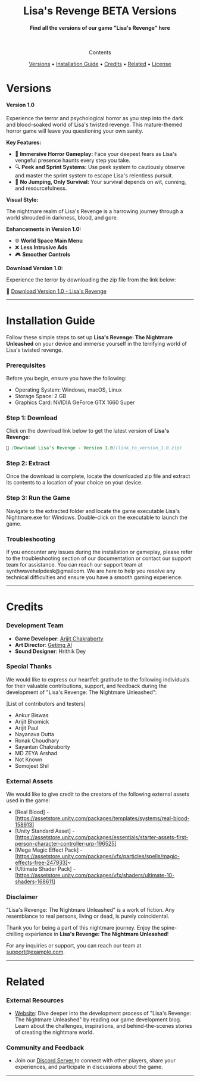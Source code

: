<h1 align="center">
Lisa's Revenge BETA Versions 
</h1>
<h4 align= "center"> Find all the versions of our game "Lisa's Revenge"  here</h4>
<br>
<p align= "center">Contents </p>
<p align="center">
  <a href="#versions">Versions</a> •
  <a href="#installation-guide">Installation Guide</a> •
  <a href="#credits">Credits</a> •
  <a href="#related">Related</a> •
  <a href="#license">License</a>
</p>

# Versions
#### Version 1.0

Experience the terror and psychological horror as you step into the dark and blood-soaked world of Lisa's twisted revenge. This mature-themed horror game will leave you questioning your own sanity.

**Key Features:**

- 🌌 **Immersive Horror Gameplay:** Face your deepest fears as Lisa's vengeful presence haunts every step you take.
- 🔍 **Peek and Sprint Systems:** Use peek system to cautiously observe and master the sprint system to escape Lisa's relentless pursuit.
- 🚫 **No Jumping, Only Survival:** Your survival depends on wit, cunning, and resourcefulness.

**Visual Style:**

The nightmare realm of Lisa's Revenge is a harrowing journey through a world shrouded in darkness, blood, and gore.

**Enhancements in Version 1.0:**

- 🌐 **World Space Main Menu**
- ❌ **Less Intrusive Ads**
- 🎮 **Smoother Controls**

**Download Version 1.0:**

Experience the terror by downloading the zip file from the link below:

🔗 [Download Version 1.0 - Lisa's Revenge](link_to_version_1.0.zip)

---

# Installation Guide

Follow these simple steps to set up **Lisa's Revenge: The Nightmare Unleashed** on your device and immerse yourself in the terrifying world of Lisa's twisted revenge.

### Prerequisites

Before you begin, ensure you have the following:

- Operating System: Windows, macOS, Linux
- Storage Space: 2 GB
- Graphics Card: NVIDIA GeForce GTX 1660 Super

### Step 1: Download

Click on the download link below to get the latest version of **Lisa's Revenge**:

```markdown
🔗 [Download Lisa's Revenge - Version 1.0](link_to_version_1.0.zip)
```
### Step 2: Extract 
Once the download is complete, locate the downloaded zip file and extract its contents to a location of your choice on your device.

### Step 3: Run the Game
Navigate to the extracted folder and locate the game executable Lisa's Nightmare.exe for Windows. Double-click on the executable to launch the game.

### Troubleshooting
If you encounter any issues during the installation or gameplay, please refer to the troubleshooting section of our documentation or contact our support team for assistance. You can reach our support team at synthwavehelpdesk@gmailcom. We are here to help you resolve any technical difficulties and ensure you have a smooth gaming experience.

---

# Credits

### Development Team

- **Game Developer**: <a href = "https://instagram.com/_synthwavestudio"> Arijit Chakraborty </a>
- **Art Director**: <a href = "https://getimg.ai"> Getimg AI </a>
- **Sound Designer**: Hrithik Dey 

### Special Thanks

We would like to express our heartfelt gratitude to the following individuals for their valuable contributions, support, and feedback during the development of "Lisa's Revenge: The Nightmare Unleashed":

[List of contributors and testers]
- Ankur Biswas
- Arijit Bhomick
- Arijit Paul
- Nayanava Dutta
- Ronak Choudhary
- Sayantan Chakraborty
- MD ZEYA Arshad
- Not Known
- Somojeet Shil

### External Assets

We would like to give credit to the creators of the following external assets used in the game:

- [Real Blood] - [https://assetstore.unity.com/packages/templates/systems/real-blood-158913]
- [Unity Standard Asset] - [https://assetstore.unity.com/packages/essentials/starter-assets-first-person-character-controller-urp-196525]
- [Mega Magic Effect Pack] - [https://assetstore.unity.com/packages/vfx/particles/spells/magic-effects-free-247933]~
- [Ultimate Shader Pack] - [https://assetstore.unity.com/packages/vfx/shaders/ultimate-10-shaders-168611]

### Disclaimer

"Lisa's Revenge: The Nightmare Unleashed" is a work of fiction. Any resemblance to real persons, living or dead, is purely coincidental.

Thank you for being a part of this nightmare journey. Enjoy the spine-chilling experience in **Lisa's Revenge: The Nightmare Unleashed**!


For any inquiries or support, you can reach our team at [support@example.com](mailto:synthwavesupport@gmail.com).

---

# Related

### External Resources

- [Website](https://officialsynthwavestudio.godaddusites.com): Dive deeper into the development process of "Lisa's Revenge: The Nightmare Unleashed" by reading our game development blog. Learn about the challenges, inspirations, and behind-the-scenes stories of creating the nightmare world.

### Community and Feedback

- Join our <a href = "https://discord.gg/KW2dbPyTmp"> Discord Server </a> to connect with other players, share your experiences, and participate in discussions about the game.

---

